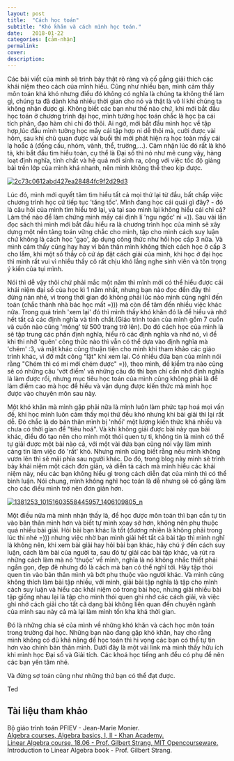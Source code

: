 ```yaml
---
layout: post
title:  "Cách học toán"
subtitle: "Khó khăn và cách mình học toán."
date:   2018-01-22
categories: [cảm-nhận]
permalink:
cover:
description:
---
```


Các bài viết của mình sẽ trình bày thật rõ ràng và cố gắng giải thích các khái niệm theo cách của mình hiểu. Cũng như nhiều bạn, mình cảm thấy môn toán khá khó nhưng điều đó không có nghĩa là chúng ta không thể làm gì, chúng ta đã dành khá nhiều thời gian cho nó và thật là vô lí khi chúng ta không nhận được gì. Không biết các bạn như thế nào chứ, khi mới bắt đầu học toán ở chương trình đại học, mình tưởng học toán chắc là học ba cái tích phân, đạo hàm chi chi đó thôi. Ai ngờ, mới bắt đầu mình học về tập hợp,lúc đầu mình tưởng học mấy cái tập hợp ni dễ thôi mà, cười được vài hôm, sau khi chủ quan được vài buổi thì mới phát hiện ra học toàn mấy cái lạ hoắc á (đồng cấu, nhóm, vành, thể, trường,...). Cảm nhận lúc đó rất là khó tả, khi bắt đầu tìm hiểu toán, cụ thể là Đại số thì nó như mê cung vậy, hàng loạt định nghĩa, tính chất và hệ quả mới sinh ra, cộng với việc tốc độ giảng bài trên lớp của mình khá nhanh, nên mình không thể theo kịp được.

[![2c73c0612abd427ea28484fc9f2d29d3](https://farm5.staticflickr.com/4701/38935792455_05e7820047_z.jpg)](https://www.flickr.com/photos/142260172@N08/38935792455/in/dateposted-public/ "2c73c0612abd427ea28484fc9f2d29d3")

Lúc đó, mình mới quyết tâm tìm hiểu tất cả mọi thứ lại từ đầu, bất chấp việc chương trình học cứ tiếp tục 'tăng tốc'. Mình đang học cái quái gì đây? - đó là câu hỏi của mình tìm hiểu trở lại, và tại sao mình lại không hiểu cái chi cả? Làm thế nào để làm chứng minh mấy cái định lí 'ngu ngốc' ni =)). Sau vài lần đọc sách thì mình mới bắt đầu hiểu ra là chương trình học của mình sẽ xây dựng một nền tảng toán vững chắc cho mình, tập cho mình cách suy luận chứ không là cách học 'gạo', áp dụng công thức như hồi học cấp 3 nữa. Và mình cảm thấy cũng hay hay vì bản thân mình không thích cách học ở cấp 3 cho lắm, khi một số thầy cô cứ áp đặt cách giải của mình, khi học ở đại học thì mình rất vui vì nhiều thầy cô rất chịu khó lắng nghe sinh viên và tôn trọng ý kiến của tụi mình.

Nói thì dễ vậy thôi chứ phải mắc một năm thì mình mới có thể hiểu được cái khái niệm đại số của học kì 1 năm nhất, nhưng bạn nào đọc đến đây thì đừng nản nhé, vì trong thời gian đó không phải lúc nào mình cũng nghĩ đến toán (chắc thành nhà bác học mất =))) mà còn để tâm đến nhiều việc khác nữa. Trong quá trình 'xem lại' đó thì mình thấy khó khăn đó là để hiểu và nhớ hết tất cả các định nghĩa và tính chất.(Giáo trình toán của mình gồm 7 cuốn và cuốn nào cũng 'mỏng' từ 500 trang trở lên). Do đó cách học của mình là sẽ tập trung các phần định nghĩa, hiểu rõ các định nghĩa và nhớ nó, vì để khi thi nhỡ 'quên' công thức nào thì vẫn có thể dựa vào định nghĩa mà 'chém' :3, và mặt khác cũng thuận tiện cho mình khi tham khảo các giáo trình khác, vì đỡ mất công "lật" khi xem lại. Có nhiều đứa bạn của mình nói rằng "Chém thì có mi mới chém được" =)), theo mình, đề kiểm tra nào cũng sẽ có những câu 'vớt điểm' và những câu đó thì bạn chỉ cần nhớ định nghĩa là làm được rồi, nhưng mục tiêu học toán của mình cũng không phải là để làm điểm cao mà học để hiểu và vận dụng được kiến thức mà mình học được vào chuyên môn sau này.

Một khó khăn mà mình gặp phải nữa là mình luôn làm phức tạp hoá mọi vấn đề, khi học mình luôn cảm thấy mọi thứ đều khó nhưng khi bài giải thì lại rất dễ. Đó chắc là do bản thân mình bị 'nhồi' một lượng kiến thức khá nhiều và chưa có thời gian để "tiêu hoá". Và khi không giải được bài này qua bài khác, điều đó tạo nên cho mình một thói quen tự ti, không tin là mình có thể tự giải được một bài nào cả, với một vài đứa bạn cũng nói vậy làm mình càng tin làm việc đó 'rất' khó. Nhưng mình cũng biết rằng nếu mình không vươn lên thì sẽ mãi phía sau người khác. Do đó, trong blog này mình sẽ trình bày khái niệm một cách đơn giản, và diễn tả cách mà mình hiểu các khái niệm này, nếu các bạn không hiểu gì trong cách diễn đạt của mình thì có thể bình luận. Nói chung, mình không nghĩ học toán là dễ nhưng sẽ cố gắng làm cho các điều mình trở nên đơn giản hơn.

[![1381253_10151603558445957_1406109805_n](https://farm5.staticflickr.com/4657/39834670051_b2865002f9_z.jpg)](https://www.flickr.com/photos/142260172@N08/39834670051/in/dateposted-public/ "1381253_10151603558445957_1406109805_n")

Một điều nữa mà mình nhận thấy là, để học được môn toán thì bạn cần tự tin vào bản thân mình hơn và biết tự mình xoay sở hơn, không nên phụ thuộc quá nhiều bài giải. Hỏi bài bạn khác là tốt (đương nhiên là không phải trong lúc thi nhé =))) nhưng việc nhờ bạn mình giải hết tất cả bài tập thì mình nghĩ là không nên, khi xem bài giải hay hỏi bài bạn khác, hãy chú ý đến cách suy luận, cách làm bài của người ta, sau đó tự giải các bài tập khác, và rút ra những cách làm mà nó 'thuộc' về mình, nghĩa là nó không nhắc thiết phải ngắn gọn, đẹp đẽ nhưng đó là cách mà bạn có thể nghĩ tới. Hãy tập thói quen tin vào bản thân mình và bớt phụ thuộc vào người khác. Và mình cũng không thích làm bài tập nhiều, với mình, giải bài tập nghĩa là tập cho mình cách suy luận và hiểu các khái niệm có trong bài học, nhưng giải nhiều bài tập giống nhau lại là tập cho mình thói quen ghi nhớ các cách giải, và việc ghi nhớ cách giải cho tất cả dạng bài không liên quan đến chuyên ngành của mình sau này cả mà lại làm mình tốn kha khá thời gian.

Đó là những chia sẻ của mình về những khó khăn và cách học môn toán trong trường đại học. Những bạn nào đang gặp khó khăn, hay cho rằng mình không có đủ khả năng để học toán thì hi vọng các bạn có thể tự tin hơn vào chính bản thân mình. Dưới đây là một vài link mà mình thấy hữu ích khi mình học Đại số và Giải tích. Các khoá học tiếng anh đều có phụ đề nên các bạn yên tâm nhé.

Và đừng sợ toán cũng như những thứ bạn có thể đạt được.

Ted
## Tài liệu tham khảo

Bộ giáo trình toán PFIEV - Jean-Marie Monier.<br/>
[Algebra courses, Algebra basics, I, II - Khan Academy.](https://www.khanacademy.org/math)<br/>
[Linear Algebra course, 18.06 - Prof. Gilbert Strang, MIT Opencourseware.](https://ocw.mit.edu/courses/mathematics/18-06-linear-algebra-spring-2010/index.htm)<br/>
Introduction to Linear Algebra book - Prof. Gilbert Strang.
